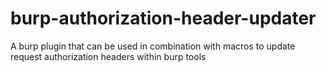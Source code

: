 # burp-authorization-header-updater
A burp plugin that can be used in combination with macros to update request authorization headers within burp tools
